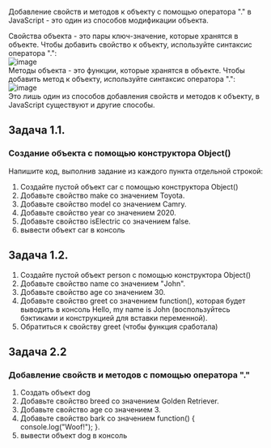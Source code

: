 Добавление свойств и методов к объекту с помощью оператора "." в JavaScript - это один из способов модификации объекта.  

Свойства объекта - это пары ключ-значение, которые хранятся в объекте. Чтобы добавить свойство к объекту, используйте синтаксис оператора ".":  
![image](https://user-images.githubusercontent.com/113675674/212486693-56018b6f-f0bf-4e58-ab75-73388d98114f.png)  
Методы объекта - это функции, которые хранятся в объекте. Чтобы добавить метод к объекту, используйте синтаксис оператора ".":  
![image](https://user-images.githubusercontent.com/113675674/212486706-8b1d00de-7370-43af-8627-238d9a69c4fd.png)  
Это лишь один из способов добавления свойств и методов к объекту, в JavaScript существуют и другие способы.  



## Задача 1.1.    
### Создание объекта с помощью конструктора Object()  
Напишите код, выполнив задание из каждого пункта отдельной строкой:  
1. Создайте  пустой объект car с помощью конструктора Object()  
2. Добавьте свойство make со значением Toyota.  
3. Добавьте свойство model со значением Camry.  
4. Добавьте свойство year со значением 2020.  
5. Добавьте свойство isElectric со значением false.  
6. вывести объект car в консоль  

## Задача 1.2.  
1. Создайте  пустой объект person с помощью конструктора Object()  
2. Добавьте свойство name со значением "John".  
3. Добавьте свойство age со значением 30.  
4. Добавьте свойство greet со значением function(), которая будет выводить в консоль Hello, my name is John (воспользуйтесь бэктиками и конструкцией для вставки переменной).  
5. Обратиться к свойству greet (чтобы функция сработала)  


## Задача 2.2    
###  Добавление свойств и методов с помощью оператора "."  
1. Создать объект dog   
2. Добавьте свойство breed  со значением Golden Retriever.  
3. Добавьте свойство age  со значением 3.  
4. Добавьте свойство bark  со значением function() { console.log("Woof!"); }.  
5.  вывести объект dog в консоль  


